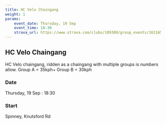 ```yaml
---
title: HC Velo Chaingang
weight: 1
params:
    event_date: Thursday, 19 Sep
    event_time: 18:30
    strava_url: https://www.strava.com/clubs/189380/group_events/1611651
---
```


## HC Velo Chaingang 

HC Velo chaingang, ridden as a chaingang with multiple groups is numbers allow.
Group A = 35kph&#43;
Group B = 30kph

### Date

Thursday, 19 Sep : 18:30

### Start

Spinney, Knutsford Rd


